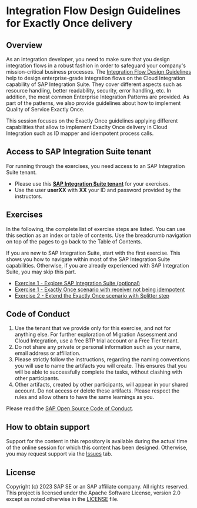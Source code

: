 # Integration Flow Design Guidelines for Exactly Once delivery

## Overview

As an integration developer, you need to make sure that you design integration flows in a robust fashion in order to safeguard your company's mission-critical business processes. The [Integration Flow Design Guidelines](https://help.sap.com/docs/integration-suite/sap-integration-suite/integration-flow-design-guidelines) help to design enterprise-grade integration flows on the Cloud Integration capability of SAP Integration Suite. They cover different aspects such as resource handling, better readability, security, error handling, etc. In addition, the most common Enterprise Integration Patterns are provided. As part of the patterns, we also provide guidelines about how to implement Quality of Service Exactly Once.

This session focuses on the Exactly Once guidelines applying different capabilities that allow to implement Exaclty Once delivery in Cloud Integration such as ID mapper and idempotent process calls.

## Access to SAP Integration Suite tenant

For running through the exercises, you need access to an SAP Integration Suite tenant.

- Please use this [**SAP Integration Suite tenant**](https://cpisuite-europe-03.integrationsuite.cfapps.eu20-001.hana.ondemand.com/shell/home) for your exercises.
- Use the user **userXX** with **XX** your ID and password provided by the instructors.

## Exercises

In the following, the complete list of exercise steps are listed. You can use this section as an index or table of contents. Use the breadcrumb navigation on top of the pages to go back to the Table of Contents.

If you are new to SAP Integration Suite, start with the first exercise. This shows you how to navigate within most of the SAP Integration Suite capabilities. Otherwise, if you are already experienced with SAP Integration Suite, you may skip this part.

- [Exercise 1 - Explore SAP Integration Suite (optional)](exercises/ex1/)
- [Exercise 1 - Exactly Once scenario with receiver not being idempotent](exercises/ex2/)
- [Exercise 2 - Extend the Exactly Once scenario with Splitter step](exercises/ex3/)

<!-- **OR** Link to the Tutorial Navigator for example... 
Start the exercises [here](https://developers.sap.com/tutorials/abap-environment-trial-onboarding.html).
-->

<!--
**IMPORTANT**
Your repo must contain the .reuse and LICENSES folder and the License section below. DO NOT REMOVE the section or folders/files. Also, remove all unused template assets(images, folders, etc) from the exercises folder. 
-->

<!--
## Contributing
Please read the [CONTRIBUTING.md](./CONTRIBUTING.md) to understand the contribution guidelines.
-->

## Code of Conduct
1. Use the tenant that we provide only for this exercise, and not for anything else. For further exploration of Migration Assessment and Cloud Integration, use a free BTP trial account or a Free Tier tenant.
2. Do not share any private or personal information such as your name, email address or affiliation.
3. Please strictly follow the instructions, regarding the naming conventions you will use to name the artifacts you will create. This ensures that you will be able to successfully complete the tasks, without clashing with other participants.
4. Other artifacts, created by other participants, will appear in your shared account. Do not access or delete these artifacts. Please respect the rules and allow others to have the same learnings as you.

Please read the [SAP Open Source Code of Conduct](https://github.com/SAP-samples/.github/blob/main/CODE_OF_CONDUCT.md).

## How to obtain support
Support for the content in this repository is available during the actual time of the online session for which this content has been designed. Otherwise, you may request support via the [Issues](../../issues) tab.

## License
Copyright (c) 2023 SAP SE or an SAP affiliate company. All rights reserved. This project is licensed under the Apache Software License, version 2.0 except as noted otherwise in the [LICENSE](LICENSES/Apache-2.0.txt) file.
